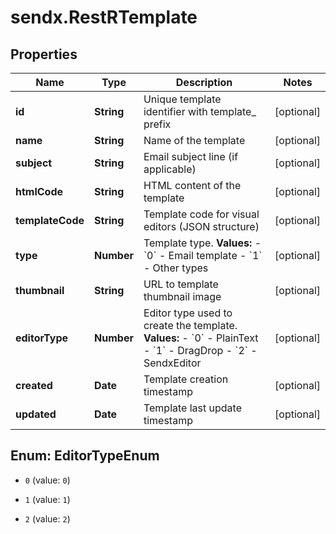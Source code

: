 # sendx.RestRTemplate

## Properties

Name | Type | Description | Notes
------------ | ------------- | ------------- | -------------
**id** | **String** | Unique template identifier with template_ prefix | [optional] 
**name** | **String** | Name of the template | [optional] 
**subject** | **String** | Email subject line (if applicable) | [optional] 
**htmlCode** | **String** | HTML content of the template | [optional] 
**templateCode** | **String** | Template code for visual editors (JSON structure) | [optional] 
**type** | **Number** | Template type.  **Values:** - &#x60;0&#x60; - Email template - &#x60;1&#x60; - Other types  | [optional] 
**thumbnail** | **String** | URL to template thumbnail image | [optional] 
**editorType** | **Number** | Editor type used to create the template.  **Values:** - &#x60;0&#x60; - PlainText - &#x60;1&#x60; - DragDrop - &#x60;2&#x60; - SendxEditor  | [optional] 
**created** | **Date** | Template creation timestamp | [optional] 
**updated** | **Date** | Template last update timestamp | [optional] 



## Enum: EditorTypeEnum


* `0` (value: `0`)

* `1` (value: `1`)

* `2` (value: `2`)




